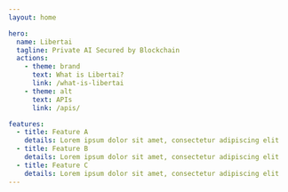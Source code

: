 ```yaml
---
layout: home

hero:
  name: Libertai
  tagline: Private AI Secured by Blockchain
  actions:
    - theme: brand
      text: What is Libertai?
      link: /what-is-libertai
    - theme: alt
      text: APIs
      link: /apis/

features:
  - title: Feature A
    details: Lorem ipsum dolor sit amet, consectetur adipiscing elit
  - title: Feature B
    details: Lorem ipsum dolor sit amet, consectetur adipiscing elit
  - title: Feature C
    details: Lorem ipsum dolor sit amet, consectetur adipiscing elit
---
```

